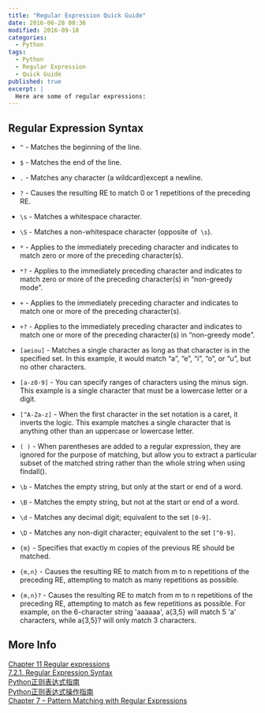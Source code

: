 ```yaml
---
title: "Regular Expression Quick Guide"
date: 2016-06-28 08:36
modified: 2016-09-18
categories:
  - Python
tags:
  - Python
  - Regular Expression
  - Quick Guide
published: true
excerpt: |
  Here are some of regular expressions: 
---
```


## Regular Expression Syntax

* `^` - Matches the beginning of the line.

* `$` - Matches the end of the line.

* `.` - Matches any character (a wildcard)except a newline.
 
* `?` - Causes the resulting RE to match 0 or 1 repetitions of the preceding RE. 

* `\s` - Matches a whitespace character.

* `\S` - Matches a non-whitespace character (opposite of` \s`).

* `*` - Applies to the immediately preceding character and indicates to match zero or more of the preceding character(s).

* `*?` - Applies to the immediately preceding character and indicates to match zero or more of the preceding character(s) in “non-greedy mode”.

* `+` - Applies to the immediately preceding character and indicates to match one or more of the preceding character(s).

* `+?` - Applies to the immediately preceding character and indicates to match one or more of the preceding character(s) in “non-greedy mode”.

* `[aeiou]` - Matches a single character as long as that character is in the specified set. In this example, it would match “a”, “e”, “i”, “o”, or “u”, but no other characters.

* `[a-z0-9]` - You can specify ranges of characters using the minus sign. This example is a single character that must be a lowercase letter or a digit.

* `[^A-Za-z]` - When the first character in the set notation is a caret, it inverts the logic. This example matches a single character that is anything other than an uppercase or lowercase letter.

* `( )` - When parentheses are added to a regular expression, they are ignored for the purpose of matching, but allow you to extract a particular subset of the matched string rather than the whole string when using findall().

* `\b` - Matches the empty string, but only at the start or end of a word.

* `\B` - Matches the empty string, but not at the start or end of a word.

* `\d` - Matches any decimal digit; equivalent to the set `[0-9]`.

* `\D` - Matches any non-digit character; equivalent to the set `[^0-9]`.

* `{m}` - Specifies that exactly m copies of the previous RE should be matched.

* `{m,n}` - Causes the resulting RE to match from m to n repetitions of the preceding RE, attempting to match as many repetitions as              possible. 

* `{m,n}?` - Causes the resulting RE to match from m to n repetitions of the preceding RE, attempting to match as few repetitions as               possible. For example, on the 6-character string 'aaaaaa', a{3,5} will match 5 'a' characters, while a{3,5}? will only                match 3 characters.

## More Info

[Chapter 11  Regular expressions](http://www.pythonlearn.com/html-270/book012.html)  
[7.2.1. Regular Expression Syntax](https://docs.python.org/2/library/re.html)  
[Python正则表达式指南](http://www.cnblogs.com/huxi/archive/2010/07/04/1771073.html)  
[Python正则表达式操作指南](http://wiki.ubuntu.org.cn/Python%E6%AD%A3%E5%88%99%E8%A1%A8%E8%BE%BE%E5%BC%8F%E6%93%8D%E4%BD%9C%E6%8C%87%E5%8D%97)  
[Chapter 7 – Pattern Matching with Regular Expressions](https://automatetheboringstuff.com/chapter7/)
